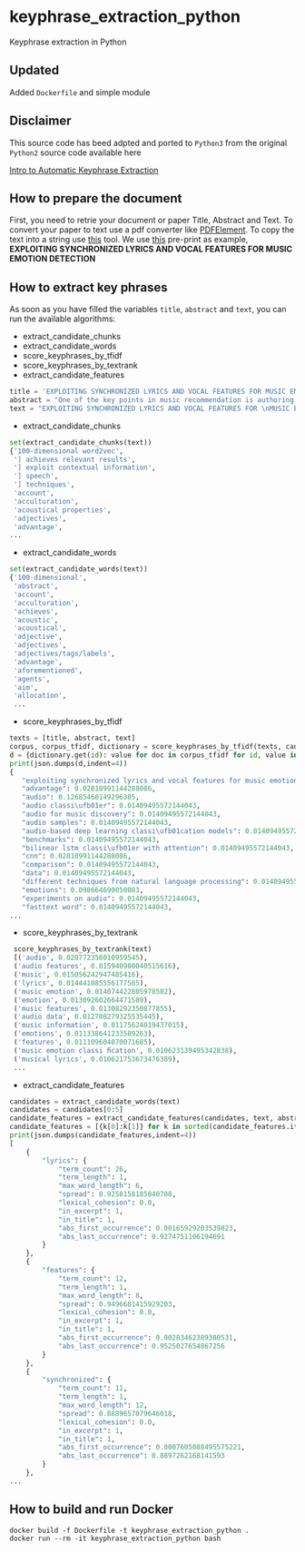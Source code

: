 # keyphrase_extraction_python
Keyphrase extraction in Python

## Updated
Added `Dockerfile` and simple module

## Disclaimer

This source code has beed adpted and ported to `Python3` from the original `Python2` source code available here 

[Intro to Automatic Keyphrase Extraction](https://bdewilde.github.io/blog/2014/09/23/intro-to-automatic-keyphrase-extraction/)

## How to prepare the document
First, you need to retrie your document or paper Title, Abstract and Text. To convert your paper to text use a pdf converter like [PDFElement](https://pdf.wondershare.com/). To copy the text into a string use [this](https://onlinetexttools.com/json-stringify-text) tool.
We use [this](https://arxiv.org/abs/1901.04831) pre-print as example, **EXPLOITING SYNCHRONIZED LYRICS AND VOCAL FEATURES FOR MUSIC EMOTION DETECTION**

## How to extract key phrases
As soon as you have filled the variables `title`, `abstract` and `text`, you can run the available algorithms:

- extract_candidate_chunks
- extract_candidate_words
- score_keyphrases_by_tfidf
- score_keyphrases_by_textrank
- extract_candidate_features



```python
title = 'EXPLOITING SYNCHRONIZED LYRICS AND VOCAL FEATURES FOR MUSIC EMOTION DETECTION'
abstract = "One of the key points in music recommendation is authoring engaging playlists according to sentiment and emotions. While previous works were mostly based on audio for music discovery and playlists generation, we take advantage of our synchronized lyrics dataset to combine text representations and music features in a novel way; we therefore introduce the Synchronized Lyrics Emotion Dataset. Unlike other approaches that randomly exploited the audio samples and the whole text, our data is split according to the temporal information provided by the synchronization between lyrics and audio. This work shows a comparison between text-based and audio-based deep learning classiﬁcation models using different techniques from Natural Language Processing and Music Information Retrieval domains. From the experiments on audio we conclude that using vocals only, instead of the whole audio data improves the overall performances of the audio classiﬁer. In the lyrics experiments we exploit the state-ofthe-art word representations applied to the main Deep Learning architectures available in literature. In our benchmarks the results show how the Bilinear LSTM classiﬁer with Attention based on fastText word embedding performs better than the CNN applied on audio. "
text = "EXPLOITING SYNCHRONIZED LYRICS AND VOCAL FEATURES FOR \nMUSIC EMOTION DETECTION \n\nABSTRACT \nOne of the key points in music recommendation is authoring engaging playlists according to sentiment and emotions. While previous works were mostly based on audio for music discovery and playlists generation, we take advantage of our synchronized lyrics dataset to combine text representations and music features in a novel way; we therefore introduce the Synchronized Lyrics Emotion Dataset. Unlike other approaches that randomly exploited the audio samples and the whole text, our data is split according to the temporal information provided by the synchronization between lyrics and audio. This work shows a comparison between text-based and audio-based deep learning classiﬁcation models using different techniques from Natural Language Processing and Music Information Retrieval domains. From the experiments on audio we conclude that using vocals only, instead of the whole audio data improves the overall performances of the audio classiﬁer. In the lyrics experiments we exploit the state-ofthe-art word representations applied to the main Deep Learning architectures available in literature. In our benchmarks the results show how the Bilinear LSTM classiﬁer with Attention based on fastText word embedding performs better than the CNN applied on audio. \n\n1. INTRODUCTION \nMusic Emotion Recognition (MER) refers to the task of ﬁnding a relationship between music and human emotions [24,43]. Nowadays, this type of analysis is becoming more and more popular, music streaming providers are ﬁnding very helpful to present users with musical collections organized according to their feelings. The problem of Music Emotion Recognition was proposed for the ﬁrst time in the Music Information Retrieval (MIR) community in 2007, during the annual Music Information Research Evaluation eXchange (MIREX) [14]"
```

- extract_candidate_chunks
```python
set(extract_candidate_chunks(text))
{'100-dimensional word2vec',
 '] achieves relevant results',
 '] exploit contextual information',
 '] speech',
 '] techniques',
 'account',
 'acculturation',
 'acoustical properties',
 'adjectives',
 'advantage',
...
```

- extract_candidate_words
```python
set(extract_candidate_words(text))
{'100-dimensional',
 'abstract',
 'account',
 'acculturation',
 'achieves',
 'acoustic',
 'acoustical',
 'adjective',
 'adjectives',
 'adjectives/tags/labels',
 'advantage',
 'aforementioned',
 'agents',
 'aim',
 'allocation',
 ...
 ```
 
 - score_keyphrases_by_tfidf
 
 ```python
texts = [title, abstract, text]
corpus, corpus_tfidf, dictionary = score_keyphrases_by_tfidf(texts, candidates='chunks')
d = {dictionary.get(id): value for doc in corpus_tfidf for id, value in doc}
print(json.dumps(d,indent=4))
{
    "exploiting synchronized lyrics and vocal features for music emotion detection": 1.0,
    "advantage": 0.02818991144288086,
    "audio": 0.12685460149296385,
    "audio classi\ufb01er": 0.01409495572144043,
    "audio for music discovery": 0.01409495572144043,
    "audio samples": 0.01409495572144043,
    "audio-based deep learning classi\ufb01cation models": 0.01409495572144043,
    "benchmarks": 0.01409495572144043,
    "bilinear lstm classi\ufb01er with attention": 0.01409495572144043,
    "cnn": 0.02818991144288086,
    "comparison": 0.01409495572144043,
    "data": 0.01409495572144043,
    "different techniques from natural language processing": 0.01409495572144043,
    "emotions": 0.098664690050083,
    "experiments on audio": 0.01409495572144043,
    "fasttext word": 0.01409495572144043,
...
```
 
 - score_keyphrases_by_textrank
```python
 score_keyphrases_by_textrank(text)
 [('audio', 0.020772356010959545),
 ('audio features', 0.015940980040515616),
 ('music', 0.015056242947485416),
 ('lyrics', 0.014441885556177585),
 ('music emotion', 0.014074422805978502),
 ('emotion', 0.013092602664471589),
 ('music features', 0.01308292350877855),
 ('audio data', 0.012708279325535445),
 ('music information', 0.01175624019437015),
 ('emotions', 0.011338641233589263),
 ('features', 0.011109604070071685),
 ('music emotion classi ﬁcation', 0.010623139495342838),
 ('musical lyrics', 0.010621753673476389),
 ...
```

- extract_candidate_features
```python
candidates = extract_candidate_words(text)
candidates = candidates[0:5]
candidate_features = extract_candidate_features(candidates, text, abstract, title)
candidate_features = [{k[0]:k[1]} for k in sorted(candidate_features.items(), key=lambda item: item[1]['term_count'], reverse=True)]
print(json.dumps(candidate_features,indent=4))
[
    {
        "lyrics": {
            "term_count": 26,
            "term_length": 1,
            "max_word_length": 6,
            "spread": 0.9258158185840708,
            "lexical_cohesion": 0.0,
            "in_excerpt": 1,
            "in_title": 1,
            "abs_first_occurrence": 0.00165929203539823,
            "abs_last_occurrence": 0.9274751106194691
        }
    },
    {
        "features": {
            "term_count": 12,
            "term_length": 1,
            "max_word_length": 8,
            "spread": 0.9496681415929203,
            "lexical_cohesion": 0.0,
            "in_excerpt": 1,
            "in_title": 1,
            "abs_first_occurrence": 0.00283462389380531,
            "abs_last_occurrence": 0.9525027654867256
        }
    },
    {
        "synchronized": {
            "term_count": 11,
            "term_length": 1,
            "max_word_length": 12,
            "spread": 0.8889657079646018,
            "lexical_cohesion": 0.0,
            "in_excerpt": 1,
            "in_title": 1,
            "abs_first_occurrence": 0.0007605088495575221,
            "abs_last_occurrence": 0.8897262168141593
        }
    },
...
```

## How to build and run Docker

```
docker build -f Dockerfile -t keyphrase_extraction_python .
docker run --rm -it keyphrase_extraction_python bash
```
